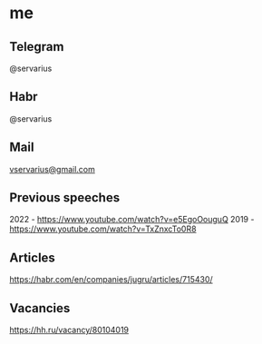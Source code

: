 # me

## Telegram
@servarius

## Habr
@servarius

## Mail
vservarius@gmail.com

## Previous speeches 

2022 - https://www.youtube.com/watch?v=e5EgoOouguQ
2019 - https://www.youtube.com/watch?v=TxZnxcTo0R8


## Articles

https://habr.com/en/companies/jugru/articles/715430/

## Vacancies

https://hh.ru/vacancy/80104019


